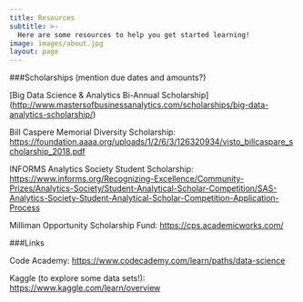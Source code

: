 ```yaml
---
title: Resources
subtitle: >-
  Here are some resources to help you get started learning!
image: images/about.jpg
layout: page
---
```

###Scholarships (mention due dates and amounts?)

[Big Data Science & Analytics Bi-Annual Scholarship] (http://www.mastersofbusinessanalytics.com/scholarships/big-data-analytics-scholarship/)

Bill Caspere Memorial Diversity Scholarship: https://foundation.aaaa.org/uploads/1/2/6/3/126320934/visto_billcaspare_scholarship_2018.pdf

INFORMS Analytics Society Student Scholarship: https://www.informs.org/Recognizing-Excellence/Community-Prizes/Analytics-Society/Student-Analytical-Scholar-Competition/SAS-Analytics-Society-Student-Analytical-Scholar-Competition-Application-Process

Milliman Opportunity Scholarship Fund: https://cps.academicworks.com/


###Links

Code Academy: https://www.codecademy.com/learn/paths/data-science

Kaggle (to explore some data sets!): https://www.kaggle.com/learn/overview
